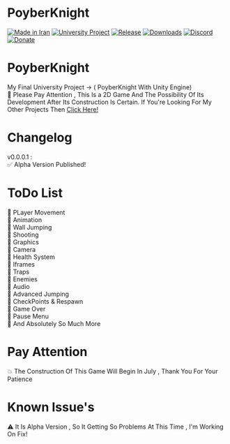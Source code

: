 # PoyberKnight
[![Made in Iran](https://img.shields.io/badge/made_in-iran-ffd700.svg?labelColor=0057b7)](https://github.com/AshkanPoyber)
[![University Project](https://img.shields.io/badge/University-Project-e4181c.svg?labelColor=0000ff)](#)
[![Release](https://img.shields.io/github/release/AshkanPoyber/PoyberKnight.svg)](https://github.com/AshkanPoyber/PoyberKnight/releases)
[![Downloads](https://img.shields.io/github/downloads/AshkanPoyber/PoyberKnight/total.svg)](https://github.com/AshkanPoyber/PoyberKnight/releases)
[![Discord](https://img.shields.io/discord/796419830819061800?label=discord)](https://discord.gg/yPWu7F7Gxb)
[![Donate](https://img.shields.io/badge/donate-$$$-8a2be2.svg)](#) 


# PoyberKnight
My Final University Project -> ( PoyberKnight With Unity Engine) 
<br>
🛑 Please Pay Attention , This Is a 2D Game And The Possibility Of Its Development After Its Construction Is Certain. If You're Looking For My Other Projects Then [Click Here!](https://github.com/AshkanPoyber?tab=repositories)

# Changelog
v0.0.0.1 : <br>
✅ Alpha Version Published!
# ToDo List
💢 PLayer Movement
<br>
💢 Animation
<br>
💢 Wall Jumping
<br>
💢 Shooting
<br>
💢 Graphics
<br>
💢 Camera
<br>
💢 Health System
<br>
💢 Iframes
<br>
💢 Traps
<br>
💢 Enemies
<br>
💢 Audio
<br>
💢 Advanced Jumping
<br>
💢 CheckPoints & Respawn
<br>
💢 Game Over
<br>
💢 Pause Menu
<br>
💢 And Absolutely So Much More

# Pay Attention
💥 The Construction Of This Game Will Begin In July , Thank You For Your Patience 

# Known Issue's
⚠ It Is Alpha Version , So It Getting So Problems At This Time , I'm Working On Fix!

